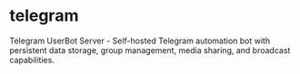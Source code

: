 # telegram
Telegram UserBot Server - Self-hosted Telegram automation bot with persistent data storage, group management, media sharing, and broadcast capabilities.
